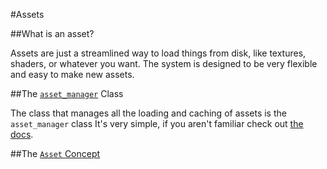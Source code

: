 #Assets

##What is an asset?

Assets are just a streamlined way to load things from disk, like textures, shaders, or whatever you want. The system is designed to be very flexible and easy to make new assets.

##The [`asset_manager`](https://gentlemans.github.io/gentlemanly_engine/classge_1_1asset__manager.html) Class

The class that manages all the loading and caching of assets is the `asset_manager` class It's very simple, if you aren't familiar check out [the docs](https://gentlemans.github.io/gentlemanly_engine/classge_1_1asset__manager.html).

##The [`Asset` Concept](https://gentlemans.github.io/gentlemanly_engine/structge_1_1concept_1_1Asset.html) 